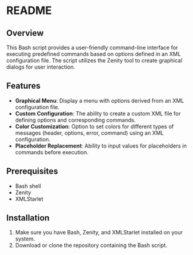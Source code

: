 # README

## Overview

This Bash script provides a user-friendly command-line interface for executing predefined commands based on options defined in an XML configuration file. The script utilizes the Zenity tool to create graphical dialogs for user interaction.

## Features

- **Graphical Menu**: Display a menu with options derived from an XML configuration file.
- **Custom Configuration**: The ability to create a custom XML file for defining options and corresponding commands.
- **Color Customization**: Option to set colors for different types of messages (header, options, error, command) using an XML configuration.
- **Placeholder Replacement**: Ability to input values for placeholders in commands before execution.

## Prerequisites

- Bash shell
- Zenity
- XMLStarlet

## Installation

1. Make sure you have Bash, Zenity, and XMLStarlet installed on your system.
2. Download or clone the repository containing the Bash script.
